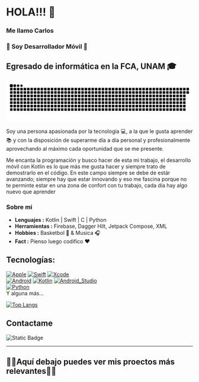 # HOLA!!! 👋
### Me llamo Carlos
### 📲 Soy Desarrollador Móvil 📲
## Egresado de informática en la FCA, UNAM 🎓

![snake gif](https://github.com/TekyaygilFethi/TekyaygilFethi/blob/output/github-contribution-grid-snake.svg)

Soy una persona apasionada por la tecnología 💻, a la que le gusta aprender 📚 y con la disposición de superarme día a día personal y profesionalmente aprovechando al máximo cada oportunidad que se me presente.

Me encanta la programación y busco hacer de esta mi trabajo, el desarrollo móvil con Kotlin es lo que más me gusta hacer y siempre trato de demostrarlo en el código. En este campo siempre se debe de estár avanzando; siempre hay que estar innovando y eso me fascina porque no te perminte estar en una zona de confort con tu trabajo, cada día hay algo nuevo que aprender

### Sobre mi

-  **Lenguajes :** Kotlin | Swift | C | Python    
-  **Herramientas :** Firebase, Dagger Hilt, Jetpack Compose, XML
-  **Hobbies :** Basketbol :basketball: & Musica :headphones:
-  **Fact :** Pienso luego codifico :heart:

## Tecnologías:
[![Apple](https://img.shields.io/badge/iOS-999999?style=for-the-badge&logo=apple&logoColor=white&labelColor=101010)]()
[![Swift](https://img.shields.io/badge/Swift-FA7343?style=for-the-badge&logo=swift&logoColor=white&labelColor=101010)]()
[![Xcode](https://img.shields.io/badge/Xcode-1575F9?style=for-the-badge&logo=xcode&logoColor=white&labelColor=101010)]()
</br>
[![Android](https://img.shields.io/badge/Android-3DDC84?style=for-the-badge&logo=android&logoColor=white&labelColor=101010)]()
[![Kotlin](https://img.shields.io/badge/Kotlin-0095D5?style=for-the-badge&logo=kotlin&logoColor=white&labelColor=101010)]()
[![Android_Studio](https://img.shields.io/badge/Android_Studio-3DDC84?style=for-the-badge&logo=android-studio&logoColor=white&labelColor=101010)]()
</br>
[![Python](https://img.shields.io/badge/Python-yellow?style=for-the-badge&logo=python&logoColor=white&labelColor=101010)]()
</br>
Y alguna más...


<!--[![Carlos GitHub stats](https://github-readme-stats.vercel.app/api?username=carlosttorres33)](https://github.com/carlosttorres33/github-readme-stats)-->
[![Top Langs](https://github-readme-stats-git-masterrstaa-rickstaa.vercel.app/api/top-langs/?username=carlosttorres33)](https://github.com/carlosttorres33/github-readme-stats)


## Contactame 
![Static Badge](https://img.shields.io/badge/LinkedIn-Carlos_Uriel_Toral_Torres-blue?logo=LinkedIn&labelColor=blue&color=black&link=https%3A%2F%2Fwww.linkedin.com%2Fin%2Fcarlosurieltoraltorres%2F) 


------
## 🔰🔰Aquí debajo puedes ver mis proectos más relevantes🔰🔰

<!--
**carlosttorres33/carlosttorres33** is a ✨ _special_ ✨ repository because its `README.md` (this file) appears on your GitHub profile.

Here are some ideas to get you started:

- 🔭 I’m currently working on ...
- 🌱 I’m currently learning ...
- 👯 I’m looking to collaborate on ...
- 🤔 I’m looking for help with ...
- 💬 Ask me about ...
- 📫 How to reach me: ...
- 😄 Pronouns: ...
- ⚡ Fun fact: ...
-->
